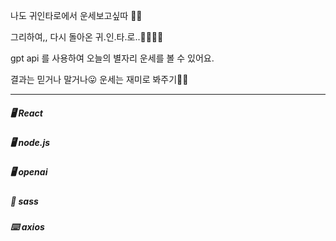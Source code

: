 나도 귀인타로에서 운세보고싶따 🫠✨

그리하여,, 다시 돌아온 귀.인.타.로..🐻👂🏻🔮

gpt api 를 사용하여 오늘의 별자리 운세를 볼 수 있어요.

결과는 믿거나 말거나😛 운세는 재미로 봐주기🙋‍♀️

---

##### 🖥️ React

##### 🖥️ node.js

##### 🖥️ openai

##### 🎨 sass

##### ⌨️ axios
